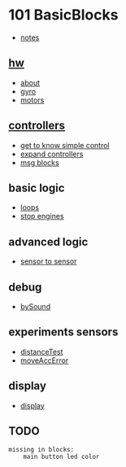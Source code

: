 # 101 BasicBlocks

* [notes](./notes.md)

## [hw](./0_hw/readme.md)
* [about](./0_hw/readme.md)
* [gyro](./0_hw/gyro.md)
* [motors](./0_hw/motors.md)

## [controllers](./1_controllers/readme.md)
* [get to know simple control](./1_controllers/simpleControllers.md)
* [expand controllers](./1_controllers/expands.md)
* [msg blocks](./1_controllers/smp.md)

## basic logic
* [loops](./2_logic/infiLoop.md)
* [stop engines](./2_logic/stop.md)

## advanced logic
* [sensor to sensor](./2_logic/%20sensorTrigerSensor.md)

## debug
* [bySound](./3_debug/debug_by_Sound.md)

## experiments sensors
* [distanceTest](./sensorsTests/distanceTest.md)
* [moveAccError](./sensorsTests/moveAccError.md)

## display
* [display](./4_display/readme.md)

## TODO 
```
missing in blocks: 
    main button led color

```
